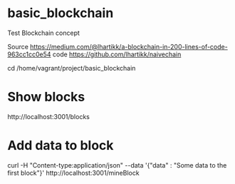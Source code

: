 # basic_blockchain
Test Blockchain concept

Source
 https://medium.com/@lhartikk/a-blockchain-in-200-lines-of-code-963cc1cc0e54
code
https://github.com/lhartikk/naivechain

cd /home/vagrant/project/basic_blockchain


# Show blocks
http://localhost:3001/blocks

# Add data to block
curl -H "Content-type:application/json" --data '{"data" : "Some data to the first block"}' http://localhost:3001/mineBlock

